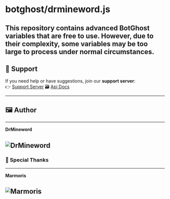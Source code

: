 # botghost/drmineword.js

This repository contains **advanced BotGhost variables** that are **free to use**. However, due to their complexity, some variables may be **too large** to process under normal circumstances.
---
## 🔗 Support
If you need help or have suggestions, join our **support server**:  
👉 [Support Server](https://drmineword.github.io/botghost/support)
🗃️ [Api Docs](https://drmineword.github.io/botghost)

---

## 🖼️ Author 
---
**DrMineword**

![DrMineword](https://drmineword.github.io/botghost/repofiles/drmineword.png)  
---

### 🏅 Special Thanks  
---
**Marmoris**  

![Marmoris](https://drmineword.github.io/botghost/repofiles/marmois.gif)  
---

